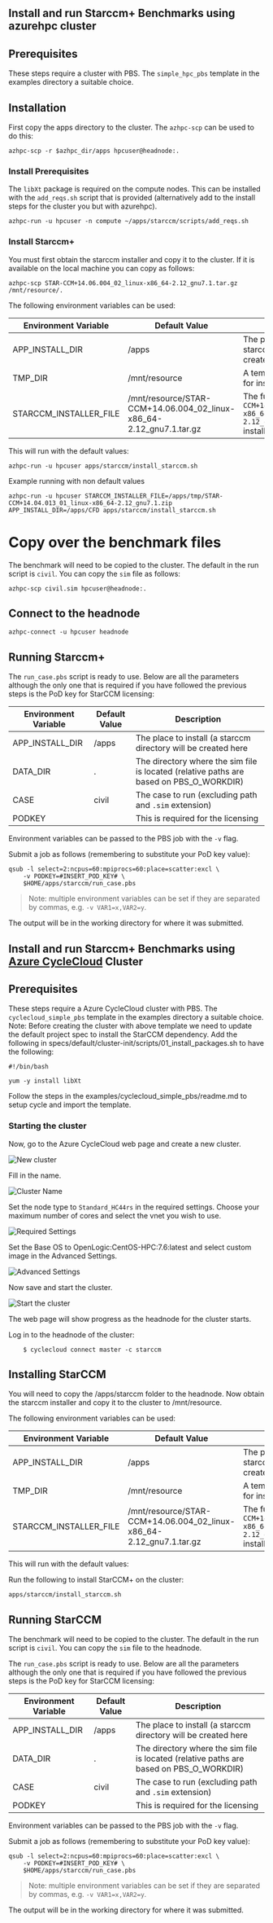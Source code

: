 ## Install and run Starccm+ Benchmarks using azurehpc cluster

## Prerequisites

These steps require a cluster with PBS.  The `simple_hpc_pbs` template in the examples directory a suitable choice.

## Installation

First copy the apps directory to the cluster.  The `azhpc-scp` can be used to do this:

```
azhpc-scp -r $azhpc_dir/apps hpcuser@headnode:.
```

### Install Prerequisites

The `libXt` package is required on the compute nodes.  This can be installed with the `add_reqs.sh` script that is provided (alternatively add to the install steps for the cluster you but with azurehpc).

```
azhpc-run -u hpcuser -n compute ~/apps/starccm/scripts/add_reqs.sh 
```

### Install Starccm+

You must first obtain the starccm installer and copy it to the cluster.  If it is available on the local machine you can copy as follows:

```
azhpc-scp STAR-CCM+14.06.004_02_linux-x86_64-2.12_gnu7.1.tar.gz /mnt/resource/.
```

The following environment variables can be used:

| Environment Variable  | Default Value | Description                                                                       |
|------------------------|--------------------------------------------------------------------|-----------------------------------------------------------------------------------------|
| APP_INSTALL_DIR        | /apps                                                              | The place to install (a starccm directory will be created here                      |
| TMP_DIR                | /mnt/resource | A temporary directory for installation files                                                                                                 |
| STARCCM_INSTALLER_FILE | /mnt/resource/STAR-CCM+14.06.004_02_linux-x86_64-2.12_gnu7.1.tar.gz| The full path to the `STAR-CCM+14.06.004_02_linux-x86_64-2.12_gnu7.1.tar.gz` installer |

This will run with the default values:

```
azhpc-run -u hpcuser apps/starccm/install_starccm.sh
```

Example running with non default values
```
azhpc-run -u hpcuser STARCCM_INSTALLER_FILE=/apps/tmp/STAR-CCM+14.04.013_01_linux-x86_64-2.12_gnu7.1.zip APP_INSTALL_DIR=/apps/CFD apps/starccm/install_starccm.sh
```

# Copy over the benchmark files

The benchmark will need to be copied to the cluster.  The default in the run script is `civil`.  You can copy the `sim` file as follows:

```
azhpc-scp civil.sim hpcuser@headnode:.
```

## Connect to the headnode

```
azhpc-connect -u hpcuser headnode
```

## Running Starccm+

The `run_case.pbs` script is ready to use.  Below are all the parameters although the only one that is required if you have followed the previous steps is the PoD key for StarCCM licensing:

| Environment Variable | Default Value | Description                                                                             |
|----------------------|---------------|-----------------------------------------------------------------------------------------|
| APP_INSTALL_DIR      | /apps         | The place to install (a starccm directory will be created here                          |
| DATA_DIR             | .             | The directory where the sim file is located (relative paths are based on PBS_O_WORKDIR) |
| CASE                 | civil         | The case to run (excluding path and `.sim` extension)                                   |
| PODKEY               |               | This is required for the licensing                                                      |

Environment variables can be passed to the PBS job with the `-v` flag.

Submit a job as follows (remembering to substitute your PoD key value):

    qsub -l select=2:ncpus=60:mpiprocs=60:place=scatter:excl \
        -v PODKEY=#INSERT_POD_KEY# \
        $HOME/apps/starccm/run_case.pbs

> Note: multiple environment variables can be set if they are separated by commas, e.g. `-v VAR1=x,VAR2=y`.

The output will be in the working directory for where it was submitted.

## Install and run Starccm+ Benchmarks using [Azure CycleCloud](https://docs.microsoft.com/en-us/azure/cyclecloud/) Cluster

## Prerequisites

These steps require a Azure CycleCloud cluster with PBS.  The `cyclecloud_simple_pbs` template in the examples directory a suitable choice. 
Note: Before creating the cluster with above template we need to update the default project spec to install the StarCCM dependency. Add the following in specs/default/cluster-init/scripts/01_install_packages.sh to have the following:

```
#!/bin/bash

yum -y install libXt
```
Follow the steps in the examples/cyclecloud_simple_pbs/readme.md to setup cycle and import the template.

### Starting the cluster

Now, go to the Azure CycleCloud web page and create a new cluster.

![New cluster](images/01_new_cluster.PNG)

Fill in the name.

![Cluster Name](images/02_starccm_name.PNG)

Set the node type to `Standard_HC44rs` in the required settings.  Choose your maximum number of cores and select the vnet you wish to use.

![Required Settings](images/03_required_settings.PNG)

Set the Base OS to OpenLogic:CentOS-HPC:7.6:latest and select custom image in the Advanced Settings. 

![Advanced Settings](images/04_advanced_settings.PNG)

Now save and start the cluster.

![Start the cluster](images/05_start_cluster.PNG)

The web page will show progress as the headnode for the cluster starts.

Log in to the headnode of the cluster:

```
    $ cyclecloud connect master -c starccm
```

## Installing StarCCM

You will need to copy the /apps/starccm folder to the headnode. Now obtain the starccm installer and copy it to the cluster to /mnt/resource. 

The following environment variables can be used:

| Environment Variable  | Default Value | Description                                                                       |
|-----------------------|---------------|-----------------------------------------------------------------------------------|
| APP_INSTALL_DIR       | /apps         | The place to install (a starccm directory will be created here                    |
| TMP_DIR               | /mnt/resource | A temporary directory for installation files                                      |
| STARCCM_INSTALLER_FILE | /mnt/resource/STAR-CCM+14.06.004_02_linux-x86_64-2.12_gnu7.1.tar.gz| The full path to the `STAR-CCM+14.06.004_02_linux-x86_64-2.12_gnu7.1.tar.gz` installer |

This will run with the default values:

Run the following to install StarCCM+ on the cluster:

```
apps/starccm/install_starccm.sh
```

## Running StarCCM

The benchmark will need to be copied to the cluster.  The default in the run script is `civil`.  You can copy the `sim` file to the headnode.

The `run_case.pbs` script is ready to use.  Below are all the parameters although the only one that is required if you have followed the previous steps is the PoD key for StarCCM licensing:

| Environment Variable | Default Value | Description                                                                             |
|----------------------|---------------|-----------------------------------------------------------------------------------------|
| APP_INSTALL_DIR      | /apps         | The place to install (a starccm directory will be created here                          |
| DATA_DIR             | .             | The directory where the sim file is located (relative paths are based on PBS_O_WORKDIR) |
| CASE                 | civil         | The case to run (excluding path and `.sim` extension)                                   |
| PODKEY               |               | This is required for the licensing                                                      |

Environment variables can be passed to the PBS job with the `-v` flag.

Submit a job as follows (remembering to substitute your PoD key value):

    qsub -l select=2:ncpus=60:mpiprocs=60:place=scatter:excl \
        -v PODKEY=#INSERT_POD_KEY# \
        $HOME/apps/starccm/run_case.pbs

> Note: multiple environment variables can be set if they are separated by commas, e.g. `-v VAR1=x,VAR2=y`.

The output will be in the working directory for where it was submitted.
